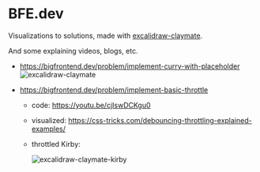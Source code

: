 # BFE.dev

Visualizations to solutions, made with [excalidraw-claymate](https://github.com/dai-shi/excalidraw-claymate).

And some explaining videos, blogs, etc.


- https://bigfrontend.dev/problem/implement-curry-with-placeholder
  ![excalidraw-claymate](https://github.com/yuleicul/bfe.dev/assets/27288153/2e0e14a4-fd79-48da-bea5-0c73a01e9aea)


- https://bigfrontend.dev/problem/implement-basic-throttle
  - code: https://youtu.be/cjIswDCKgu0
  - visualized: https://css-tricks.com/debouncing-throttling-explained-examples/
  - throttled Kirby:
    
    ![excalidraw-claymate-kirby](https://github.com/yuleicul/bfe.dev/assets/27288153/672e9386-6094-45e1-ac00-8a877b60a044)

